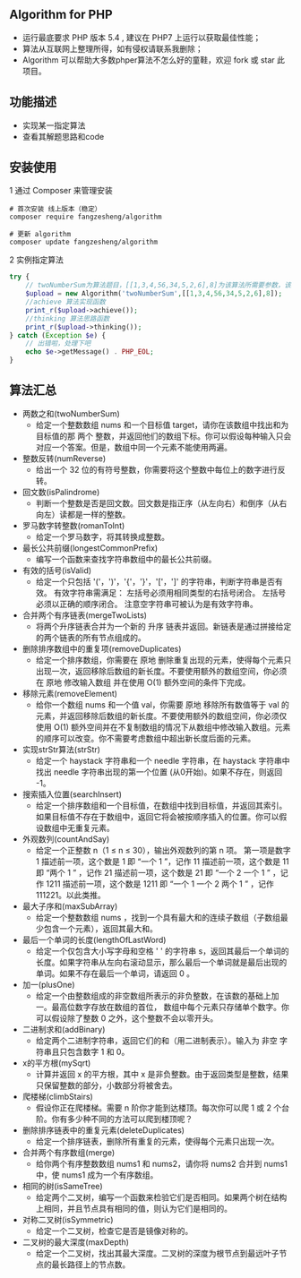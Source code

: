 
Algorithm for PHP
----
* 运行最底要求 PHP 版本 5.4 , 建议在 PHP7 上运行以获取最佳性能；
* 算法从互联网上整理所得，如有侵权请联系我删除；
* Algorithm 可以帮助大多数phper算法不怎么好的童鞋，欢迎 fork 或 star 此项目。

功能描述
----
* 实现某一指定算法
* 查看其解题思路和code


安装使用
----
1 通过 Composer 来管理安装
```shell
# 首次安装 线上版本（稳定）
composer require fangzesheng/algorithm

# 更新 algorithm
composer update fangzesheng/algorithm
```

2 实例指定算法
```php
try {
    // twoNumberSum为算法题目，[[1,3,4,56,34,5,2,6],8]为该算法所需要参数，该算法求两个数和所需两个参数，分别为[1,3,4,56,34,5,2,6]和8
    $upload = new Algorithm('twoNumberSum',[[1,3,4,56,34,5,2,6],8]);
    //achieve 算法实现函数
    print_r($upload->achieve());
    //thinking 算法思路函数
    print_r($upload->thinking());
} catch (Exception $e) {
    // 出错啦，处理下吧
    echo $e->getMessage() . PHP_EOL;
}
```
算法汇总
----
* 两数之和(twoNumberSum)
    * 给定一个整数数组 nums 和一个目标值 target，请你在该数组中找出和为目标值的那 两个 整数，并返回他们的数组下标。你可以假设每种输入只会对应一个答案。但是，数组中同一个元素不能使用两遍。
* 整数反转(numReverse)
    * 给出一个 32 位的有符号整数，你需要将这个整数中每位上的数字进行反转。
* 回文数(isPalindrome)
    * 判断一个整数是否是回文数。回文数是指正序（从左向右）和倒序（从右向左）读都是一样的整数。
* 罗马数字转整数(romanToInt)
    * 给定一个罗马数字，将其转换成整数。
* 最长公共前缀(longestCommonPrefix)
    * 编写一个函数来查找字符串数组中的最长公共前缀。
* 有效的括号(isValid)
    * 给定一个只包括 '('，')'，'{'，'}'，'['，']' 的字符串，判断字符串是否有效。
      有效字符串需满足： 左括号必须用相同类型的右括号闭合。 左括号必须以正确的顺序闭合。      注意空字符串可被认为是有效字符串。
* 合并两个有序链表(mergeTwoLists)
    * 将两个升序链表合并为一个新的 升序 链表并返回。新链表是通过拼接给定的两个链表的所有节点组成的。
* 删除排序数组中的重复项(removeDuplicates)
    * 给定一个排序数组，你需要在 原地 删除重复出现的元素，使得每个元素只出现一次，返回移除后数组的新长度。不要使用额外的数组空间，你必须在 原地 修改输入数组 并在使用 O(1) 额外空间的条件下完成。
* 移除元素(removeElement)
    * 给你一个数组 nums 和一个值 val，你需要 原地 移除所有数值等于 val 的元素，并返回移除后数组的新长度。不要使用额外的数组空间，你必须仅使用 O(1) 额外空间并在不复制数组的情况下从数组中修改输入数组。元素的顺序可以改变。你不需要考虑数组中超出新长度后面的元素。
* 实现strStr算法(strStr)
    * 给定一个 haystack 字符串和一个 needle 字符串，在 haystack 字符串中找出 needle 字符串出现的第一个位置 (从0开始)。如果不存在，则返回  -1。
* 搜索插入位置(searchInsert)
    * 给定一个排序数组和一个目标值，在数组中找到目标值，并返回其索引。如果目标值不存在于数组中，返回它将会被按顺序插入的位置。你可以假设数组中无重复元素。
* 外观数列(countAndSay)
    * 给定一个正整数 n（1 ≤ n ≤ 30），输出外观数列的第 n 项。
      第一项是数字 1
      描述前一项，这个数是 1 即 “一个 1 ”，记作 11
      描述前一项，这个数是 11 即 “两个 1 ” ，记作 21
      描述前一项，这个数是 21 即 “一个 2 一个 1 ” ，记作 1211
      描述前一项，这个数是 1211 即 “一个 1 一个 2 两个 1 ” ，记作 111221。以此类推。
* 最大子序和(maxSubArray)
    * 给定一个整数数组 nums ，找到一个具有最大和的连续子数组（子数组最少包含一个元素），返回其最大和。
* 最后一个单词的长度(lengthOfLastWord)
    * 给定一个仅包含大小写字母和空格 ' ' 的字符串 s，返回其最后一个单词的长度。如果字符串从左向右滚动显示，那么最后一个单词就是最后出现的单词。如果不存在最后一个单词，请返回 0 。
* 加一(plusOne)
    * 给定一个由整数组成的非空数组所表示的非负整数，在该数的基础上加一。最高位数字存放在数组的首位， 数组中每个元素只存储单个数字。你可以假设除了整数 0 之外，这个整数不会以零开头。
* 二进制求和(addBinary)
    * 给定两个二进制字符串，返回它们的和（用二进制表示）。输入为 非空 字符串且只包含数字 1 和 0。
* x的平方根(mySqrt)
    * 计算并返回 x 的平方根，其中 x 是非负整数。由于返回类型是整数，结果只保留整数的部分，小数部分将被舍去。
* 爬楼梯(climbStairs)
    * 假设你正在爬楼梯。需要 n 阶你才能到达楼顶。每次你可以爬 1 或 2 个台阶。你有多少种不同的方法可以爬到楼顶呢？
* 删除排序链表中的重复元素(deleteDuplicates)
    * 给定一个排序链表，删除所有重复的元素，使得每个元素只出现一次。
* 合并两个有序数组(merge)
    * 给你两个有序整数数组 nums1 和 nums2，请你将 nums2 合并到 nums1 中，使 nums1 成为一个有序数组。
* 相同的树(isSameTree)
    * 给定两个二叉树，编写一个函数来检验它们是否相同。如果两个树在结构上相同，并且节点具有相同的值，则认为它们是相同的。
* 对称二叉树(isSymmetric)
    * 给定一个二叉树，检查它是否是镜像对称的。
* 二叉树的最大深度(maxDepth)
    * 给定一个二叉树，找出其最大深度。二叉树的深度为根节点到最远叶子节点的最长路径上的节点数。










